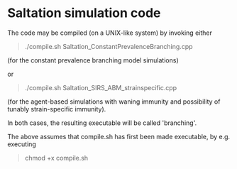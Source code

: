 # Saltation simulation code
The code may be compiled (on a UNIX-like system) by invoking either

> ./compile.sh Saltation_ConstantPrevalenceBranching.cpp

(for the constant prevalence branching model simulations)

or
> ./compile.sh Saltation_SIRS_ABM_strainspecific.cpp

(for the agent-based simulations with waning immunity and possibility of tunably strain-specific immunity).

In both cases, the resulting executable will be called 'branching'. 

The above assumes that compile.sh has first been made executable, by e.g. executing

> chmod +x compile.sh

